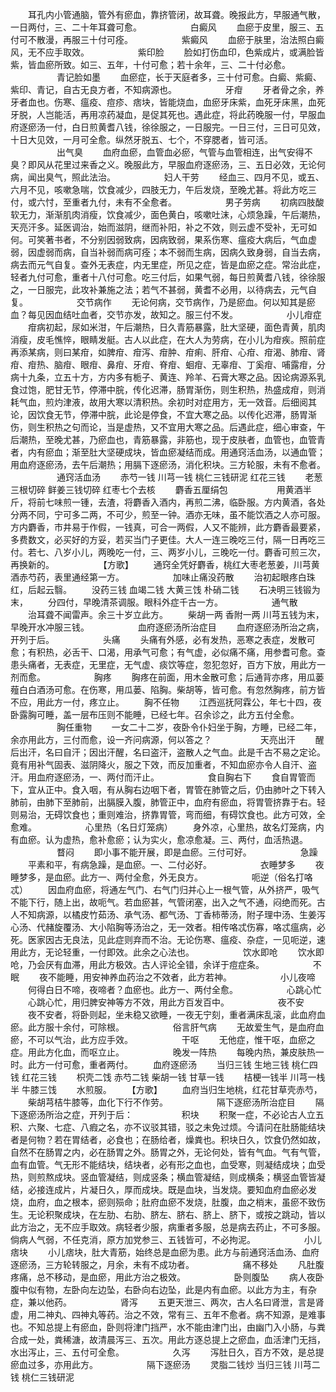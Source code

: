 <!-- { "loadSidebar": true } -->
　　耳孔内小管通脑，管外有瘀血，靠挤管闭，故耳聋。晚报此方，早服通气散，一日两付，三、二十年耳聋可愈。
　　　
　　白癜风
　　血瘀于皮里，服三、五付可不散漫，再服三十付可痊。
　　　
　　紫癜风
　　血瘀于肤里，治法照白癜风，无不应手取效。
　　　
　　紫印脸
　　脸如打伤血印，色紫成片，或满脸皆紫，皆血瘀所致。如三、五年，十付可愈；若十余年，三、二十付必愈。
　　　
　　青记脸如墨
　　血瘀症，长于天庭者多，三十付可愈。白癜、紫癜、紫印、青记，自古无良方者，不知病源也。
　　　
　　牙疳
　　牙者骨之余，养牙者血也。伤寒、瘟疫、痘疹、痞块，皆能烧血，血瘀牙床紫，血死牙床黑，血死牙脱，人岂能活，再用凉药凝血，是促其死也。遇此症，将此药晚服一付，早服血府逐瘀汤一付，白日煎黄耆八钱，徐徐服之，一日服完。一日三付，三日可见效，十日大见效，一月可全愈。纵然牙脱五、七个，不穿腮者，皆可活。
　　　
　　出气臭
　　血府血瘀，血管血必瘀，气管与血管相连，出气安得不臭？即风从花里过来香之义。晚服此方，早服血府逐瘀汤，三、五日必效，无论何病，闻出臭气，照此法治。
　　　
　　妇人干劳
　　经血三、四月不见，或五、六月不见，咳嗽急喘，饮食减少，四肢无力，午后发烧，至晚尤甚。将此方吃三付，或六忖，至重者九付，未有不全愈者。
　　　
　　男子劳病
　　初病四肢酸软无力，渐渐肌肉消瘦，饮食减少，面色黄白，咳嗽吐沫，心烦急躁，午后潮热，天亮汗多。延医调治，始而滋阴，继而补阳，补之不效，则云虚不受补，无可如何。可笑著书者，不分别因弱致病，因病致弱，果系伤寒、瘟疫大病后，气血虚弱，因虚弱而病，自当补弱而病可痊；本不弱而生病，因病久致身弱，自当去病，病去而元气自复。查外无表症，内无里症，所见之症，皆是血瘀之症。常治此症，轻者九付可愈，重者十八付可愈。吃三付后，如果气弱，每日煎黄耆八钱，徐徐服之，一日服完，此攻补兼施之法；若气不甚弱，黄耆不必用，以待病去，元气自复。
　　　
　　交节病作
　　无论何病，交节病作，乃是瘀血。何以知其是瘀血？每见因血结吐血者，交节亦发，故知之。服三付不发。
　　　
　　小儿疳症
　　疳病初起，尿如米泔，午后潮热，日久青筋暴露，肚大坚硬，面色青黄，肌肉消瘦，皮毛憔悴，眼睛发艇。古人以此症，在大人为劳病，在小儿为疳疾。照前症再添某病，则曰某疳，如脾疳、疳泻、疳肿、疳痢、肝疳、心疳、疳渴、肺疳、肾疳、疳热、脑疳、眼疳、鼻疳、牙疳、脊疳、蛔疳、无辜疳、丁奚疳、哺露疳，分病十九条，立五十方，方内多有栀子、黄连、羚羊、石膏大寒之品。因论病源系乳食过饱，肥甘无节，停滞中脘，传化迟滞，肠胃渐伤，则生积热，热盛成疳，则消耗气血，煎灼津液，故用大寒以清积热。余初时对症用方，无一效音。后细阅其论，因饮食无节，停滞中脘，此论是停食，不宜大寒之品。以传化迟滞，肠胃渐伤，则生积热之句而论，当是虚热，又不宜用大寒之品。后遇此症，细心审查，午后潮热，至晚尤甚，乃瘀血也，青筋暴露，非筋也，现于皮肤者，血管也，血管青者，内有瘀血；渐至肚大坚硬成块，皆血瘀凝结而成。用通窍活血汤，以通血管；用血府逐瘀汤，去午后潮热；用膈下逐瘀汤，消化积块。三方轮服，未有不愈者。
　　　
　　通窍活血汤
　　赤芍一钱 川芎一钱 桃仁三钱研泥 红花三钱
　　老葱三根切碎 鲜姜三钱切碎 红枣七个去核
　　麝香五厘绢包
　　　
　　用黄酒半斤，将前七味煎一锺，去渣，将麝香入酒内，再煎二沸，临卧服。方内黄酒，各处分两不同，宁可多二两，不可少，煎至一钟。酒亦无味，虽不能饮酒之人亦可服。方内麝香，市井易于作假，一钱真，可合一两假，人又不能辨，此方麝香最要紧，多费数文，必买好的方妥，若买当门子更佳。大人一连三晚吃三付，隔一日再吃三付。若七、八岁小儿，两晚吃一付，三、两岁小儿，三晚吃一付。麝香可煎三次，再换新的。
　　　
　　【方歌】
　　通窍全凭好麝香，桃红大枣老葱姜，川芎黄酒赤芍药，表里通经第一方。
　　　
　　加味止痛没药散
　　治初起眼疼白珠红，后起云翳。
　　没药三钱 血竭二钱 大黄三饯 朴硝二钱
　　石决明三钱锻为末，
　　分四付，早晚清茶调服。眼科外症千古一方。
　　　
　　通气散
　　治耳聋不闻雷声。余三十岁立此方。
　　柴胡一两 香附一两 川芎五钱为末，早晚开水冲服三钱。
　　　
　　血府逐瘀汤所治症目
　　血府逐瘀汤所治之病，开列于后。
　　　
　　头痛
　　头痛有外感，必有发热，恶寒之表症，发散可愈；有积热，必舌干、口渴，用承气可愈；有气虚，必似痛不痛，用参耆可愈。查患头痛者，无表症，无里症，无气虚、痰饮等症，忽犯忽好，百方下放，用此方一剂而愈。
　　　
　　胸疼
　　胸疼在前面，用木金散可愈；后通背亦疼，用瓜蒌薤白白酒汤可愈。在伤寒，用瓜蒌、陷胸。柴胡等，皆可愈。有忽然胸疼，前方皆不应，用此方一付，疼立止。
　　胸不任物
　　江西巡抚阿霖公，年七十四，夜卧露胸可睡，盖一层布压则不能睡，已经七年。召余诊之，此方五付全愈。
　　　
　　胸任重物
　　一女二十二岁，夜卧令仆妇坐于胸，方睡，已经二年，余亦用此方，三付而愈，设一齐问病源，何以答之？
　　　
　　天亮出汗
　　醒后出汗，名曰自汗；因出汗醒，名曰盗汗，盗散人之气血。此是千古不易之定论。竟有用补气固表、滋阴降火，服之下效，而反加重者，不知血瘀亦令人自汗、盗汗。用血府逐瘀汤，一、两付而汗止。
　　　
　　食自胸右下
　　食自胃管而下，宜从正中。食入咽，有从胸右边咽下者，胃管在肺管之后，仍由肺叶之下转入肺前，由肺下至肺前，出膈膜入腹，肺管正中，血府有瘀血，将胃管挤靠于右。轻则易治，无碍饮食也；重则难治，挤靠胃管，弯而细，有碍饮食也。此方可效，全愈难。
　　　
　　心里热（名日灯笼病）
　　身外凉，心里热，故名灯笼病，内有血瘀。认为虚热，愈补愈瘀；认为实火，愈凉愈凝。三、两付，血活热退。
　　　
　　瞀闷
　　即小事不能开展，即是血瘀。三付可好。
　　　
　　急躁
　　平素和平，有病急躁，是血瘀。一、二付必好。
　　　
　　衣睡梦多
　　夜睡梦多，是血瘀。此方一、两付全愈，外无良方。
　　　
　　呃逆（俗名打咯忒）
　　因血府血瘀，将通左气门、右气门归并心上一根气管，从外挤严，吸气不能下行，随上出，故呃气。若血瘀甚，气管闭塞，出入之气不通，闷绝而死。古人不知病源，以橘皮竹茹汤、承气汤、都气汤、丁香柿蒂汤，附子理中汤、生姜泻心汤、代赭旋覆汤、大小陷胸等汤治之，无一效者。相传咯忒伤寡，咯忒瘟病，必死。医家因古无良法，见此症则弃而不治。无论伤寒、瘟疫、杂症，一见呃逆，速用此方，无论轻重，一付即效。此余之心法也。
　　　
　　饮水即呛
　　饮水即呛，乃会厌有血滞，用此方极效。古人评论全错，余详于痘症条。
　　　
　　不眠
　　夜不能睡，用安神养血药治之不效者，此方若神。
　　　
　　小儿夜啼
　　何得白日不啼，夜啼者？血瘀也。此方一、两付全愈。
　　　
　　心跳心忙
　　心跳心忙，用归脾安神等方不效，用此方百发百中。
　　　
　　夜不安
　　夜不安者，将卧则起，坐未稳又欲睡，一夜无宁刻，重者满床乱滚，此血府血瘀。此方服十余付，可除根。
　　　
　　俗言肝气病
　　无故爱生气，是血府血瘀，不可以气治，此方应手效。
　　　
　　干呕
　　无他症，惟干呕，血瘀之症。用此方化血，而呕立止。
　　　
　　晚发一阵热
　　每晚内热，兼皮肤热一时。此方一付可愈，重者两付。
　　血府逐瘀汤
　　当归三钱 生地三钱 桃仁四钱 红花三钱
　　枳壳二饯 赤芍二钱 柴胡一钱 甘草一钱
　　桔梗一钱半 川芎一栈半 牛膝三饯
　　水煎服。
　　【方歌】
　　血府当归生地桃，红花甘草壳赤芍，
　　柴胡芎桔牛膝等，血化下行不作劳。
　　　
　　隔下逐瘀汤所治症目
　　隔下逐瘀汤所治之症，开列于后：
　　　
　　积块
　　积聚一症，不必论古人立五积、六聚、七症、八瘕之名，亦不议驳其错，驳之未免过烦。今请问在肚肠能结块者是何物？若在胃结者，必食也；在肠给者，燥粪也。积块日久，饮食仍然如故，自然不在肠胃之内，必在肠胃之外。肠胃之外，无论何处，皆有气血。气有气管，血有血管。气无形不能结块，结块者，必有形之血也，血受寒，则凝结成块；血受热，则煎熬成块。竖血管凝结，则成竖条；横血管凝结，则成横条；横竖血管皆凝结，必接连成片，片凝日久，厚而成块。既是血块，当发烧。要知血府血瘀必发烧，血府，血之根本，瘀则殒命；肚府血瘀不发烧，肚腹，血之梢末，虽瘀不致伤生。无论积聚成块，在左肋、右肋、脐左、脐右、脐上、脐下，或按之跳动，皆以此方治之，无不应手取效。病轻者少服，病重者多服，总是病去药止，不可多服。倘病人气弱，不任克消，原方加党参三、五钱皆可，不必拘泥。
　　　
　　小儿痞块
　　小儿痞块，肚大青筋，始终总是血瘀为患。此方与前通窍活血汤、血府逐瘀汤，三方轮转服之，月余，未有不成功者。
　　　
　　痛不移处
　　凡肚腹疼痛，总不移动，是血瘀，用此方治之极效。
　　　
　　卧则腹坠
　　病人夜卧腹中似有物，左卧向左边坠，右卧向右边坠，此是内有血瘀。以此方为主，有杂症，兼以他药。
　　　
　　肾泻
　　五更天泄三、两次，古人名曰肾泄，言是肾虚，用二神丸、四神丸等药。治之不效，常有三、五年不愈者。病不知源，是难事也。不知总提上有瘀血，卧则将津门挡严，水不能由津门出，由幽门入小肠，与粪合成一处，粪稀溏，故清晨泻三、五次。用此方逐总提上之瘀血，血活津门无挡，水出泻止，三、五付可全愈。
　　　
　　久泻
　　泻肚日久，百方不效，是总提瘀血过多，亦用此方。
　　　
　　隔下逐瘀汤
　　灵脂二钱炒 当归三钱 川芎二钱 桃仁三钱研泥
